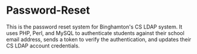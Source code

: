 # Password-Reset

This is the password reset system for Binghamton's CS LDAP system.
It uses PHP, Perl, and MySQL to authenticate students against their
school email address, sends a token to verify the authentication,
and updates their CS LDAP account credentials.

